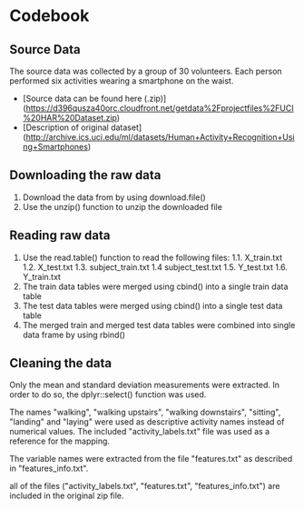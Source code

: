 # Codebook

## Source Data
The source data was collected by a group of 30 volunteers. Each person performed six activities wearing a smartphone on the waist.
- [Source data can be found here (.zip)] (https://d396qusza40orc.cloudfront.net/getdata%2Fprojectfiles%2FUCI%20HAR%20Dataset.zip)
- [Description of original dataset] (http://archive.ics.uci.edu/ml/datasets/Human+Activity+Recognition+Using+Smartphones)

## Downloading the raw data
1. Download the data from by using download.file()
2. Use the unzip() function to unzip the downloaded file

## Reading raw data
1. Use the read.table() function to read the following files:
1.1. X_train.txt
1.2. X_test.txt
1.3. subject_train.txt
1.4 subject_test.txt
1.5. Y_test.txt
1.6. Y_train.txt
2. The train data tables were merged using cbind() into a single train data table
3. The test data tables were merged using cbind() into a single test data table
4. The merged train and merged test data tables were combined into single data frame by using rbind()

## Cleaning the data
Only the mean and standard deviation measurements were extracted.
In order to do so, the dplyr::select() function was used.

The names "walking", "walking upstairs", "walking downstairs", "sitting", "landing" and "laying" were used as descriptive activity names instead of numerical values.
The included "activity_labels.txt" file was used as a reference for the mapping.

The variable names were extracted from the file "features.txt" as described in "features_info.txt".

all of the files ("activity_labels.txt", "features.txt", "features_info.txt") are included in the original zip file.

